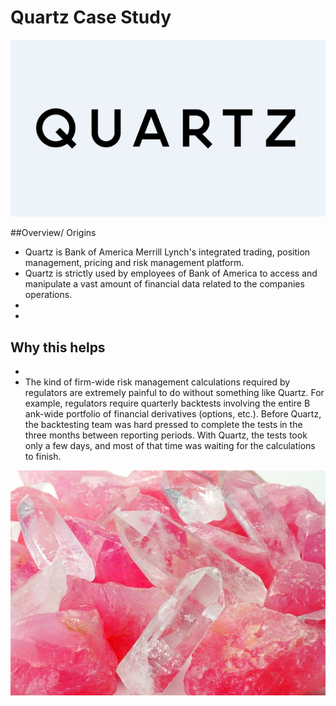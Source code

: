 # Quartz Case Study
![logo](quartz-logo.png)

##Overview/ Origins
- Quartz is Bank of America Merrill Lynch's integrated trading, position management, pricing and risk management platform. 
- Quartz is strictly used by employees of Bank of America to access and manipulate a vast amount of financial data related to the companies operations.
- 
- 
## Why this helps
-
- The kind of firm-wide risk management calculations required by regulators are extremely painful to do without something like Quartz. For example, regulators require quarterly backtests involving the entire B​ank-wide portfolio of financial derivatives (options, etc.). Before Quartz, the backtesting team was hard pressed to complete the tests in the three months between reporting periods. With Quartz, the tests took only a few days, and most of that time was waiting for the calculations to finish.

![Cystals](quartzcyrstals.jpg)
